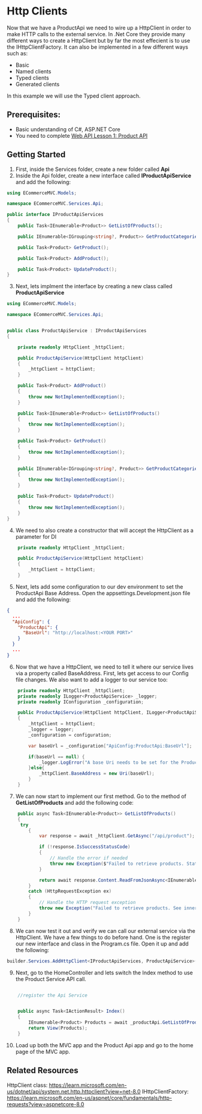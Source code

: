 # Http Clients

Now that we have a ProductApi we need to wire up a HttpClient in order to make HTTP calls to the external service. In .Net Core they provide many different ways to create a HttpClient but by far the most effecient is to use the IHttpClientFactory. It can also be implemented in a few different ways such as:

* Basic 
* Named clients
* Typed clients
* Generated clients 

In this example we will use the Typed client approach. 

## Prerequisites:

* Basic understanding of C#, ASP.NET Core
* You need to complete [Web API Lesson 1: Product API](../webapi/1_product_api.md)


## Getting Started

1. First, inside the Services folder, create a new folder called **Api**
2. Inside the Api folder, create a new interface called **IProductApiService** and add the following:
```c#
using ECommerceMVC.Models;

namespace ECommerceMVC.Services.Api;

public interface IProductApiServices
{
    public Task<IEnumerable<Product>> GetListOfProducts();

    public IEnumerable<IGrouping<string?, Product>> GetProductCategories();

    public Task<Product> GetProduct();

    public Task<Product> AddProduct();

    public Task<Product> UpdateProduct();
}
```
3. Next, lets implment the interface by creating a new class called **ProductApiService**
```c#
using ECommerceMVC.Models;

namespace ECommerceMVC.Services.Api;


public class ProductApiService : IProductApiServices
{

    private readonly HttpClient _httpClient;

    public ProductApiService(HttpClient httpClient)
    {
        _httpClient = httpClient;
    }

    public Task<Product> AddProduct()
    {
        throw new NotImplementedException();
    }

    public Task<IEnumerable<Product>> GetListOfProducts()
    {
        throw new NotImplementedException();
    }

    public Task<Product> GetProduct()
    {
        throw new NotImplementedException();
    }

    public IEnumerable<IGrouping<string?, Product>> GetProductCategories()
    {
        throw new NotImplementedException();
    }

    public Task<Product> UpdateProduct()
    {
        throw new NotImplementedException();
    }
}
```
4. We need to also create a constructor that will accept the HttpClient as a parameter for DI
```c#
    private readonly HttpClient _httpClient;

    public ProductApiService(HttpClient httpClient)
    {
        _httpClient = httpClient;
    }
```
5. Next, lets add some configuration to our dev environment to set the ProductApi Base Address. Open the appsettings.Development.json file and add the following:
```json
{
  ...
  "ApiConfig": {
    "ProductApi": {
      "BaseUrl": "http://localhost:<YOUR PORT>"
    }
  }
  ...
}

```
6. Now that we have a HttpClient, we need to tell it where our service lives via a property called BaseAddress. First, lets get access to our Config file changes. We also want to add a logger to our service too:
```c#
    private readonly HttpClient _httpClient;
    private readonly ILogger<ProductApiService> _logger; 
    private readonly IConfiguration _configuration;

    public ProductApiService(HttpClient httpClient, ILogger<ProductApiService> logger, IConfiguration configuration)
    {
        _httpClient = httpClient;
        _logger = logger;
        _configuration = configuration;

        var baseUrl = _configuration["ApiConfig:ProductApi:BaseUrl"];

        if(baseUrl == null) {
            _logger.LogError("A base Uri needs to be set for the Product API!");    
        }else{ 
            _httpClient.BaseAddress = new Uri(baseUrl);
        }
    }
```
7. We can now start to implement our first method. Go to the method of **GetListOfProducts** and add the following code:
```c#
    public async Task<IEnumerable<Product>> GetListOfProducts()
    {
     try
        {
            var response = await _httpClient.GetAsync("/api/product");

            if (!response.IsSuccessStatusCode)
            {
                // Handle the error if needed
                throw new Exception($"Failed to retrieve products. Status code: {response.StatusCode}");
            }

            return await response.Content.ReadFromJsonAsync<IEnumerable<Product>>();
        }
        catch (HttpRequestException ex)
        {
            // Handle the HTTP request exception
            throw new Exception("Failed to retrieve products. See inner exception for details.", ex);
        }
    }
```
8. We can now test it out and verify we can call our external service via the HttpClient. We have a few things to do before hand. One is the register our new interface and class in the Program.cs file. Open it up and add the following:
```c#
builder.Services.AddHttpClient<IProductApiServices, ProductApiService>();
```
9. Next, go to the HomeController and lets switch the Index method to use the Product Service API call. 
```c#

    //register the Api Service


    public async Task<IActionResult> Index()
    {
        IEnumerable<Product> Products = await _productApi.GetListOfProducts();
        return View(Products);
    }
```
10. Load up both the MVC app and the Product Api app and go to the home page of the MVC app. 

## Related Resources
HttpClient class:  https://learn.microsoft.com/en-us/dotnet/api/system.net.http.httpclient?view=net-8.0
IHttpClientFactory: https://learn.microsoft.com/en-us/aspnet/core/fundamentals/http-requests?view=aspnetcore-8.0